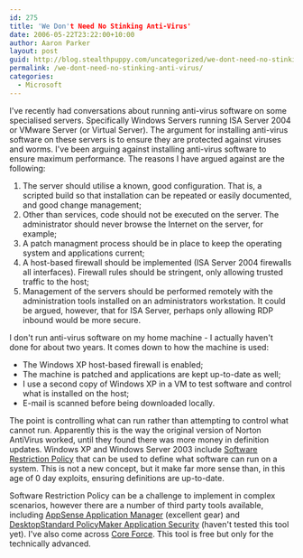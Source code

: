 ```yaml
---
id: 275
title: 'We Don't Need No Stinking Anti-Virus'
date: 2006-05-22T23:22:00+10:00
author: Aaron Parker
layout: post
guid: http://blog.stealthpuppy.com/uncategorized/we-dont-need-no-stinking-anti-virus
permalink: /we-dont-need-no-stinking-anti-virus/
categories:
  - Microsoft
---
```

I've recently had conversations about running anti-virus software on some specialised servers. Specifically Windows Servers running ISA Server 2004 or VMware Server (or Virtual Server). The argument for installing anti-virus software on these servers is to ensure they are protected against viruses and worms. I've been arguing against installing anti-virus software to ensure maximum performance. The reasons I have argued against are the following:

  1. The server should utilise a known, good configuration. That is, a scripted build so that installation can be repeated or easily documented, and good change management;
  2. Other than services, code should not be executed on the server. The administrator should never browse the Internet on the server, for example;
  3. A patch managment process should be in place to keep the operating system and applications current;
  4. A host-based firewall should be implemented (ISA Server 2004 firewalls all interfaces). Firewall rules should be stringent, only allowing trusted traffic to the host;
  5. Management of the servers should be performed remotely with the administration tools installed on an administrators workstation. It could be argued, however, that for ISA Server, perhaps only allowing RDP inbound would be more secure.

I don't run anti-virus software on my home machine - I actually haven't done for about two years. It comes down to how the machine is used:

  * The Windows XP host-based firewall is enabled;
  * The machine is patched and applications are kept up-to-date as well;
  * I use a second copy of Windows XP in a VM to test software and control what is installed on the host;
  * E-mail is scanned before being downloaded locally.

The point is controlling what can run rather than attempting to control what cannot run. Apparently this is the way the original version of Norton AntiVirus worked, until they found there was more money in definition updates. Windows XP and Windows Server 2003 include [Software Restriction Policy](http://technet2.microsoft.com/WindowsServer/en/Library/90b75a83-bca7-4871-a661-d67eafcfd86c1033.mspx) that can be used to define what software can run on a system. This is not a new concept, but it make far more sense than, in this age of 0 day exploits, ensuring definitions are up-to-date.

Software Restriction Policy can be a challenge to implement in complex scenarios, however there are a number of third party tools available, including [AppSense Application Manager](http://www.appsense.com/default.asp) (excellent gear) and [DesktopStandard PolicyMaker Application Security](http://www.desktopstandard.com/PolicyMakerApplicationSecurity.aspx) (haven't tested this tool yet). I've also come across [Core Force](http://force.coresecurity.com/). This tool is free but only for the technically advanced.  
